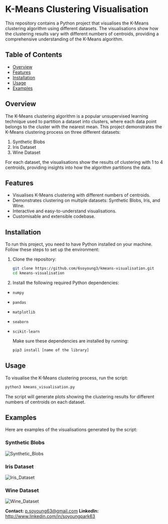 # K-Means Clustering Visualisation

This repository contains a Python project that visualises the K-Means clustering algorithm using different datasets. The visualisations show how the clustering results vary with different numbers of centroids, providing a comprehensive understanding of the K-Means algorithm.

## Table of Contents
- [Overview](#overview)
- [Features](#features)
- [Installation](#installation)
- [Usage](#usage)
- [Examples](#examples)

## Overview
The K-Means clustering algorithm is a popular unsupervised learning technique used to partition a dataset into clusters, where each data point belongs to the cluster with the nearest mean. This project demonstrates the K-Means clustering process on three different datasets:
1. Synthetic Blobs
2. Iris Dataset
3. Wine Dataset

For each dataset, the visualisations show the results of clustering with 1 to 4 centroids, providing insights into how the algorithm partitions the data.

## Features
- Visualises K-Means clustering with different numbers of centroids.
- Demonstrates clustering on multiple datasets: Synthetic Blobs, Iris, and Wine.
- Interactive and easy-to-understand visualisations.
- Customisable and extensible codebase.

## Installation
To run this project, you need to have Python installed on your machine. Follow these steps to set up the environment:

1. Clone the repository:
   ```bash
   git clone https://github.com/6soyoung3/kmeans-visualisation.git
   cd kmeans-visualisation
   ```

2. Install the following required Python dependencies:
  - `numpy`
  - `pandas`
  - `matplotlib`
  - `seaborn`
  - `scikit-learn`

    Make sure these dependencies are installed by running:
    ```bash
    pip3 install [name of the library]
    ```

## Usage
To visualise the K-Means clustering process, run the script:
```bash
python3 kmeans_visualisation.py
```

The script will generate plots showing the clustering results for different numbers of centroids on each dataset.

## Examples
Here are examples of the visualisations generated by the script:

### Synthetic Blobs
![Synthetic_Blobs](https://github.com/6soyoung3/k-means-visualisation/assets/61691961/d10c4d2b-a19a-4bb9-ab73-8dc6e95e26d6)

### Iris Dataset
![Iris_Dataset](https://github.com/6soyoung3/k-means-visualisation/assets/61691961/6fcb3daf-9d18-4c06-9223-06a8e61e9516)

### Wine Dataset
![Wine_Dataset](https://github.com/6soyoung3/k-means-visualisation/assets/61691961/8bee0dd5-093d-4534-88ff-cfd76a39431d)




**Contact:** p.soyoung63@gmail.com
**LinkedIn:** http://www.linkedin.com/in/soyoungpark63
